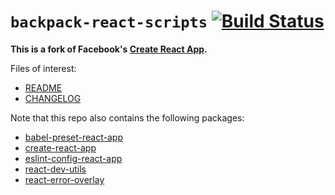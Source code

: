 # `backpack-react-scripts` [![Build Status](https://travis-ci.org/Skyscanner/backpack-react-scripts.svg?branch=fork)](https://travis-ci.org/Skyscanner/backpack-react-scripts)

**This is a fork of Facebook's [Create React App](https://github.com/facebook/create-react-app).**

Files of interest:
 - [README](packages/react-scripts/README.md)
 - [CHANGELOG](packages/react-scripts/CHANGELOG.md)

Note that this repo also contains the following packages:
 - [babel-preset-react-app](packages/babel-preset-react-app/)
 - [create-react-app](packages/create-react-app/)
 - [eslint-config-react-app](packages/eslint-config-react-app/)
 - [react-dev-utils](packages/react-dev-utils/)
 - [react-error-overlay](packages/react-error-overlay/)


